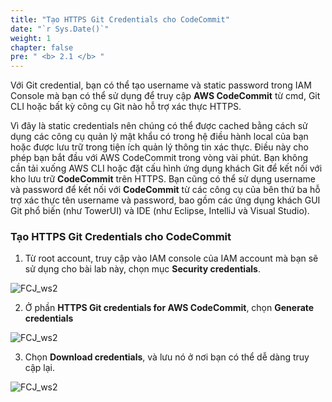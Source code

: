 ```yaml
---
title: "Tạo HTTPS Git Credentials cho CodeCommit"
date: "`r Sys.Date()`"
weight: 1
chapter: false
pre: " <b> 2.1 </b> "
---
```


Với Git credential, bạn có thể tạo username và static password trong IAM Console mà bạn có thể sử dụng để truy cập **AWS CodeCommit** từ cmd, Git CLI hoặc bất kỳ công cụ Git nào hỗ trợ xác thực HTTPS.

Vì đây là static credentials nên chúng có thể được cached bằng cách sử dụng các công cụ quản lý mật khẩu có trong hệ điều hành local của bạn hoặc được lưu trữ trong tiện ích quản lý thông tin xác thực. Điều này cho phép bạn bắt đầu với AWS CodeCommit trong vòng vài phút. Bạn không cần tải xuống AWS CLI hoặc đặt cấu hình ứng dụng khách Git để kết nối với kho lưu trữ **CodeCommit** trên HTTPS. Bạn cũng có thể sử dụng username và password để kết nối với **CodeCommit** từ các công cụ của bên thứ ba hỗ trợ xác thực tên username và password, bao gồm các ứng dụng khách GUI Git phổ biến (như TowerUI) và IDE (như Eclipse, IntelliJ và Visual Studio).

### Tạo HTTPS Git Credentials cho CodeCommit

1. Từ root account, truy cập vào IAM console của IAM account mà bạn sẽ sử dụng cho bài lab này, chọn mục **Security credentials**.

![FCJ_ws2](/images/2.prerequisite/_1.png)

2. Ở phần **HTTPS Git credentials for AWS CodeCommit**, chọn **Generate credentials**

![FCJ_ws2](/images/2.prerequisite/_2.png)

3. Chọn **Download credentials**, và lưu nó ở nơi bạn có thể dễ dàng truy cập lại.

![FCJ_ws2](/images/2.prerequisite/_3.png)
